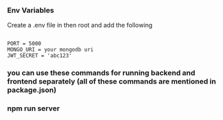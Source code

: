 

### Env Variables

Create a .env file in then root and add the following

```

PORT = 5000
MONGO_URI = your mongodb uri
JWT_SECRET = 'abc123'

```





### you can use  these commands for running backend and frontend separately (all of these commands are mentioned in package.json)
### npm run server 



